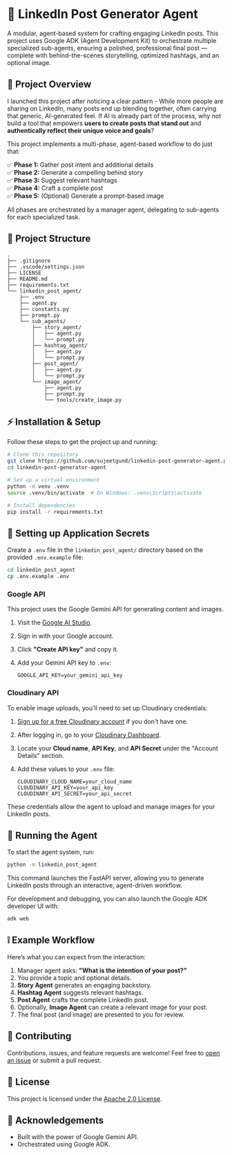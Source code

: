 # 🚀 LinkedIn Post Generator Agent

A modular, agent-based system for crafting engaging LinkedIn posts. This project uses Google ADK (Agent Development Kit) to orchestrate multiple specialized sub-agents, ensuring a polished, professional final post — complete with behind-the-scenes storytelling, optimized hashtags, and an optional image.


## 📝 Project Overview

I launched this project after noticing a clear pattern - While more people are sharing on LinkedIn, many posts end up blending together, often carrying that generic, AI-generated feel.
If AI is already part of the process, why not build a tool that empowers **users to create posts that stand out** and **authentically reflect their unique voice and goals**?

This project implements a multi-phase, agent-based workflow to do just that:

✅ **Phase 1:** Gather post intent and additional details  
✅ **Phase 2:** Generate a compelling behind story  
✅ **Phase 3:** Suggest relevant hashtags  
✅ **Phase 4:** Craft a complete post  
✅ **Phase 5:** (Optional) Generate a prompt-based image  

All phases are orchestrated by a manager agent, delegating to sub-agents for each specialized task.


## 📂 Project Structure

```
.
├── .gitignore
├── .vscode/settings.json
├── LICENSE
├── README.md
├── requirements.txt
└── linkedin_post_agent/
    ├── .env
    ├── agent.py
    ├── constants.py
    ├── prompt.py
    └── sub_agents/
        ├── story_agent/
        │   ├── agent.py
        │   └── prompt.py
        ├── hashtag_agent/
        │   ├── agent.py
        │   └── prompt.py
        ├── post_agent/
        │   ├── agent.py
        │   └── prompt.py
        └── image_agent/
            ├── agent.py
            ├── prompt.py
            └── tools/create_image.py
```


## ⚡️ Installation & Setup

Follow these steps to get the project up and running:

```bash
# Clone this repository
git clone https://github.com/sujeetgund/linkedin-post-generator-agent.git
cd linkedin-post-generator-agent

# Set up a virtual environment
python -m venv .venv
source .venv/bin/activate  # On Windows: .venv\Scripts\activate

# Install dependencies
pip install -r requirements.txt
```


## 🔑 Setting up Application Secrets

Create a `.env` file in the `linkedin_post_agent/` directory based on the provided `.env.example` file:

```bash
cd linkedin_post_agent
cp .env.example .env
```

### Google API

This project uses the Google Gemini API for generating content and images.

1. Visit the [Google AI Studio](https://aistudio.google.com/app/apikey).
2. Sign in with your Google account.
3. Click **"Create API key"** and copy it.

4. Add your Gemini API key to `.env`:

    ```
    GOOGLE_API_KEY=your_gemini_api_key
    ```

### Cloudinary API

To enable image uploads, you'll need to set up Cloudinary credentials:

1. [Sign up for a free Cloudinary account](https://cloudinary.com/users/register) if you don't have one.
2. After logging in, go to your [Cloudinary Dashboard](https://cloudinary.com/console).
3. Locate your **Cloud name**, **API Key**, and **API Secret** under the "Account Details" section.
4. Add these values to your `.env` file:

    ```
    CLOUDINARY_CLOUD_NAME=your_cloud_name
    CLOUDINARY_API_KEY=your_api_key
    CLOUDINARY_API_SECRET=your_api_secret
    ```

These credentials allow the agent to upload and manage images for your LinkedIn posts.

## 🚀 Running the Agent

To start the agent system, run:

```bash
python -m linkedin_post_agent
```

This command launches the FastAPI server, allowing you to generate LinkedIn posts through an interactive, agent-driven workflow.

For development and debugging, you can also launch the Google ADK developer UI with:

```bash
adk web
```


## ❕ Example Workflow

Here’s what you can expect from the interaction:
1. Manager agent asks: **"What is the intention of your post?"**
2. You provide a topic and optional details.
3. **Story Agent** generates an engaging backstory.
4. **Hashtag Agent** suggests relevant hashtags.
5. **Post Agent** crafts the complete LinkedIn post.
6. Optionally, **Image Agent** can create a relevant image for your post.
7. The final post (and image) are presented to you for review.


## 🤝 Contributing

Contributions, issues, and feature requests are welcome!
Feel free to [open an issue](https://github.com/sujeetgund/linkedin-post-generator-agent/issues) or submit a pull request.


## 📜 License

This project is licensed under the [Apache 2.0 License](LICENSE).


## 🌟 Acknowledgements

- Built with the power of Google Gemini API.
- Orchestrated using Google ADK.
